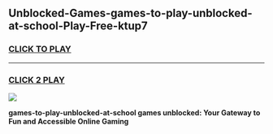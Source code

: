 
## Unblocked-Games-games-to-play-unblocked-at-school-Play-Free-ktup7
<h3>
<a href="https://premium76.site?title=games-to-play-unblocked-at-school&ref=20A">CLICK TO PLAY</a></h3>
<hr>

<h3>
<a href="https://premium76.site?title=games-to-play-unblocked-at-school&ref=20A">CLICK 2 PLAY</a>
  
</h3>

<a href="https://premium76.site?title=games-to-play-unblocked-at-school&ref=20A"><img src="https://clearcache.store/games.png"></a>


**games-to-play-unblocked-at-school games unblocked: Your Gateway to Fun and Accessible Online Gaming**
